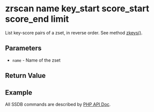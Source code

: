 # zrscan name key_start score_start score_end limit

List key-score pairs of a zset, in reverse order. See method [zkeys()](./zkeys.html).

## Parameters

* `name` - Name of the zset

## Return Value

## Example

All SSDB commands are described by [PHP API Doc](http://ssdb.io/docs/php/).
